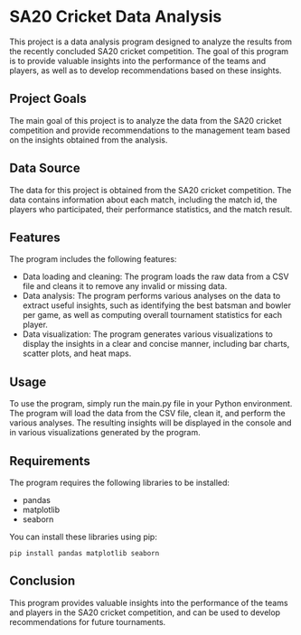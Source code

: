 # SA20 Cricket Data Analysis

This project is a data analysis program designed to analyze the results from the recently concluded SA20 cricket competition. The goal of this program is to provide valuable insights into the performance of the teams and players, as well as to develop recommendations based on these insights.

## Project Goals

The main goal of this project is to analyze the data from the SA20 cricket competition and provide recommendations to the management team based on the insights obtained from the analysis.

## Data Source

The data for this project is obtained from the SA20 cricket competition. The data contains information about each match, including the match id, the players who participated, their performance statistics, and the match result.

## Features

The program includes the following features:

* Data loading and cleaning: The program loads the raw data from a CSV file and cleans it to remove any invalid or missing data.
* Data analysis: The program performs various analyses on the data to extract useful insights, such as identifying the best batsman and bowler per game, as well as computing overall tournament statistics for each player.
* Data visualization: The program generates various visualizations to display the insights in a clear and concise manner, including bar charts, scatter plots, and heat maps.

## Usage

To use the program, simply run the main.py file in your Python environment. The program will load the data from the CSV file, clean it, and perform the various analyses. The resulting insights will be displayed in the console and in various visualizations generated by the program.

## Requirements

The program requires the following libraries to be installed:

* pandas
* matplotlib
* seaborn

You can install these libraries using pip:

```
pip install pandas matplotlib seaborn
```

## Conclusion

This program provides valuable insights into the performance of the teams and players in the SA20 cricket competition, and can be used to develop recommendations for future tournaments.